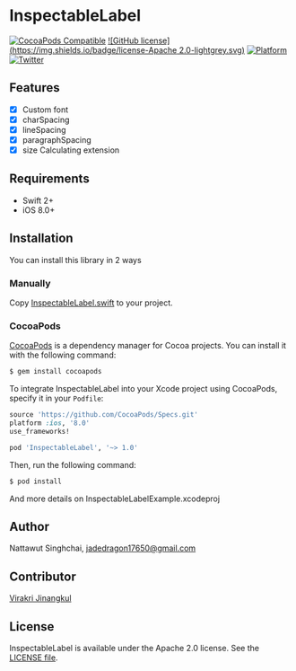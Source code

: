 # InspectableLabel
[![CocoaPods Compatible](https://img.shields.io/cocoapods/v/InspectableLabel.svg)](https://img.shields.io/cocoapods/v/InspectableLabel.svg)
[![GitHub license](https://img.shields.io/badge/license-Apache 2.0-lightgrey.svg)](https://raw.githubusercontent.com/indevizible/InspectableLabel/master/LICENSE)
[![Platform](https://img.shields.io/cocoapods/p/InspectableLabel.svg?style=flat)](http://cocoadocs.org/docsets/InspectableLabel)
[![Twitter](https://img.shields.io/badge/twitter-@indevizible-blue.svg?style=flat)](http://twitter.com/indevizible)


## Features
- [x] Custom font
- [x] charSpacing
- [x] lineSpacing
- [x] paragraphSpacing
- [x] size Calculating extension

## Requirements
- Swift 2+
- iOS 8.0+

##  Installation
You can install this library in 2 ways

### Manually

Copy [InspectableLabel.swift](InspectableLabelExample/InspectableLabel.swift) to your project.

### CocoaPods

[CocoaPods](http://cocoapods.org) is a dependency manager for Cocoa projects. You can install it with the following command:

```bash
$ gem install cocoapods
```

To integrate InspectableLabel into your Xcode project using CocoaPods, specify it in your `Podfile`:

```ruby
source 'https://github.com/CocoaPods/Specs.git'
platform :ios, '8.0'
use_frameworks!

pod 'InspectableLabel', '~> 1.0'
```

Then, run the following command:

```bash
$ pod install
```

And more details on InspectableLabelExample.xcodeproj

## Author

Nattawut Singhchai, jadedragon17650@gmail.com

## Contributor

[Virakri Jinangkul](https://github.com/virakri)

## License

InspectableLabel is available under the Apache 2.0 license. See the [LICENSE file](LICENSE).
